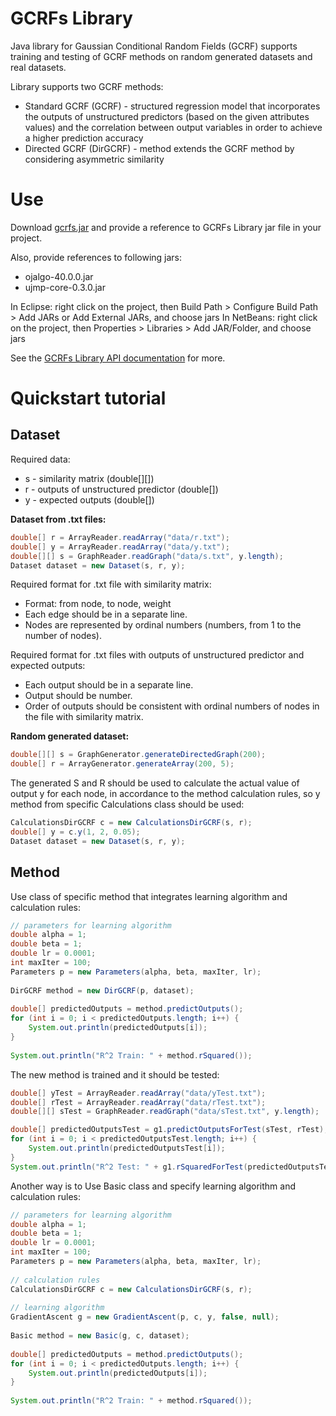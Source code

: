 GCRFs Library
=====================
Java library for Gaussian Conditional Random Fields (GCRF) supports training and testing of GCRF methods on random generated datasets and real datasets.

Library supports two GCRF methods:
- Standard GCRF (GCRF) - structured regression model that incorporates the outputs of unstructured predictors (based on the given attributes values) and the correlation between output variables in order to achieve a higher prediction accuracy
- Directed GCRF (DirGCRF) -  method extends the GCRF method by considering asymmetric similarity

Use
=====================

Download <a href="https://github.com/vujicictijana/Library/blob/master/gcrfs.jar?raw=true">gcrfs.jar</a> and provide a reference to GCRFs Library jar file in your project.

Also, provide references to following jars:
- ojalgo-40.0.0.jar
- ujmp-core-0.3.0.jar

In Eclipse: right click on the project, then Build Path > Configure Build Path > Add JARs or Add External JARs, and choose jars
In NetBeans: right click on the project, then Properties > Libraries > Add JAR/Folder, and choose jars

See the <a href="http://htmlpreview.github.io/?https://github.com/vujicictijana/Library/blob/master/Library/api/index.html">GCRFs Library API documentation</a> for more.

Quickstart tutorial
=====================

<h2>Dataset </h2>

Required data:
- s - similarity matrix (double[][])
- r - outputs of unstructured predictor (double[])
- y - expected outputs (double[])
   
<b> Dataset from .txt files: </b>

```java
double[] r = ArrayReader.readArray("data/r.txt");
double[] y = ArrayReader.readArray("data/y.txt");
double[][] s = GraphReader.readGraph("data/s.txt", y.length);
Dataset dataset = new Dataset(s, r, y);
```

Required format for .txt file with similarity matrix:
- Format: from node, to node, weight
- Each edge should be in a separate line.
- Nodes are represented by ordinal numbers (numbers, from 1 to the number of nodes).

Required format for .txt files with outputs of unstructured predictor and expected outputs:
- Each output should be in a separate line.
- Output should be number.
- Order of outputs should be consistent with ordinal numbers of nodes in the file with similarity matrix.

<b> Random generated dataset: </b>

```java
double[][] s = GraphGenerator.generateDirectedGraph(200);
double[] r = ArrayGenerator.generateArray(200, 5);
```

The generated S and R should be used to calculate the actual value of output y for each node, in accordance to the method calculation rules, so y method from specific Calculations class should be used:

```java
CalculationsDirGCRF c = new CalculationsDirGCRF(s, r);
double[] y = c.y(1, 2, 0.05);
Dataset dataset = new Dataset(s, r, y);
```

<h2>Method</h2>

Use class of specific method that integrates learning algorithm and calculation rules:

```java
// parameters for learning algorithm
double alpha = 1;
double beta = 1;
double lr = 0.0001;
int maxIter = 100;
Parameters p = new Parameters(alpha, beta, maxIter, lr);
		
DirGCRF method = new DirGCRF(p, dataset);
		
double[] predictedOutputs = method.predictOutputs();
for (int i = 0; i < predictedOutputs.length; i++) {
	System.out.println(predictedOutputs[i]);
}
		
System.out.println("R^2 Train: " + method.rSquared());
```

The new method is trained and it should be tested:

```java
double[] yTest = ArrayReader.readArray("data/yTest.txt");
double[] rTest = ArrayReader.readArray("data/rTest.txt");
double[][] sTest = GraphReader.readGraph("data/sTest.txt", y.length);

double[] predictedOutputsTest = g1.predictOutputsForTest(sTest, rTest);
for (int i = 0; i < predictedOutputsTest.length; i++) {
	System.out.println(predictedOutputsTest[i]);
}
System.out.println("R^2 Test: " + g1.rSquaredForTest(predictedOutputsTest, yTest));
```

Another way is to Use Basic class and specify learning algorithm and calculation rules:


```java
// parameters for learning algorithm
double alpha = 1;
double beta = 1;
double lr = 0.0001;
int maxIter = 100;
Parameters p = new Parameters(alpha, beta, maxIter, lr);
		
// calculation rules
CalculationsDirGCRF c = new CalculationsDirGCRF(s, r);
		
// learning algorithm
GradientAscent g = new GradientAscent(p, c, y, false, null);
		
Basic method = new Basic(g, c, dataset);
		
double[] predictedOutputs = method.predictOutputs();
for (int i = 0; i < predictedOutputs.length; i++) {
	System.out.println(predictedOutputs[i]);
}
		
System.out.println("R^2 Train: " + method.rSquared());
```
